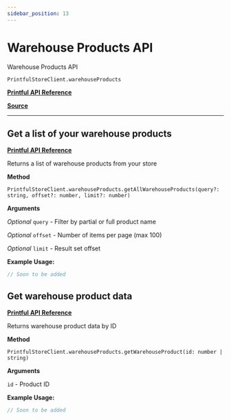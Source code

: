 ```yaml
---
sidebar_position: 13
---
```


# Warehouse Products API

Warehouse Products API

`PrintfulStoreClient.warehouseProducts`

[**Printful API Reference**](https://developers.printful.com/docs/?_gl=1*1sbmfdi*_ga*NDMzMTM2Mjk0LjE2ODcyMzU3MDc.*_ga_EZ4XVRL864*MTY4ODc3OTM1NC4xMi4xLjE2ODg3ODEwMzYuMTAuMC4w#tag/Warehouse-Products-API)

[**Source**](https://github.com/artT14/printful-sdk-js/blob/main/src/lib/warehouse-products.ts)

---

## Get a list of your warehouse products

[**Printful API Reference**](https://developers.printful.com/docs/?_gl=1*1sbmfdi*_ga*NDMzMTM2Mjk0LjE2ODcyMzU3MDc.*_ga_EZ4XVRL864*MTY4ODc3OTM1NC4xMi4xLjE2ODg3ODEwMzYuMTAuMC4w#operation/getWarehouseProducts)

Returns a list of warehouse products from your store

**Method**

`PrintfulStoreClient.warehouseProducts.getAllWarehouseProducts(query?: string, offset?: number, limit?: number)`

**Arguments**

*Optional* `query` - Filter by partial or full product name

*Optional* `offset` - Number of items per page (max 100)

*Optional* `limit` - Result set offset

**Example Usage:**

```js
// Soon to be added
```

## Get warehouse product data

[**Printful API Reference**](https://developers.printful.com/docs/?_gl=1*1sbmfdi*_ga*NDMzMTM2Mjk0LjE2ODcyMzU3MDc.*_ga_EZ4XVRL864*MTY4ODc3OTM1NC4xMi4xLjE2ODg3ODEwMzYuMTAuMC4w#operation/getWarehouseProduct)

Returns warehouse product data by ID

**Method**

`PrintfulStoreClient.warehouseProducts.getWarehouseProduct(id: number | string)`

**Arguments**

`id` - Product ID

**Example Usage:**

```js
// Soon to be added
```
